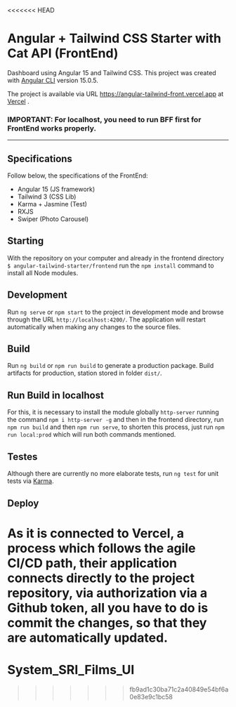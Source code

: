 <<<<<<< HEAD
# Angular + Tailwind CSS Starter with Cat API (FrontEnd)
Dashboard using Angular 15 and Tailwind CSS. This project was created with [Angular CLI](https://github.com/angular/angular-cli) version 15.0.5.

The project is available via URL https://angular-tailwind-front.vercel.app at [Vercel](https://vercel.com/) .

### **IMPORTANT**: For localhost, you need to run BFF first for FrontEnd works properly.
---
## Specifications
Follow below, the specifications of the FrontEnd:

* Angular 15 (JS framework)
* Tailwind 3 (CSS Lib)
* Karma + Jasmine (Test)
* RXJS
* Swiper (Photo Carousel)

## Starting
With the repository on your computer and already in the frontend directory `$ angular-tailwind-starter/frontend` run the `npm install` command to install all Node modules.

## Development
Run `ng serve` or `npm start` to the project in development mode and browse through the URL `http://localhost:4200/`. The application will restart automatically when making any changes to the source files.

## Build
Run `ng build` or `npm run build` to generate a production package. Build artifacts for production, station stored in folder `dist/`.

## Run Build in localhost
For this, it is necessary to install the module globally `http-server` running the command `npm i http-server -g` and then in the frontend directory, run `npm run build` and then `npm run serve`, to shorten this process, just run `npm run local:prod` which will run both commands mentioned.

## Testes
Although there are currently no more elaborate tests, run `ng test` for unit tests via [Karma](https://karma-runner.github.io).

## Deploy
As it is connected to Vercel, a process which follows the agile CI/CD path, their application connects directly to the project repository, via authorization via a Github token, all you have to do is commit the changes, so that they are automatically updated.
=======
# System_SRI_Films_UI
>>>>>>> fb9ad1c30ba71c2a40849e54bf6a0e83e9c1bc58
